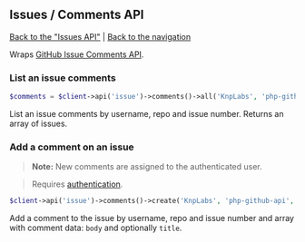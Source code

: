 ## Issues / Comments API
[Back to the "Issues API"](../issues.md) | [Back to the navigation](../index.md)

Wraps [GitHub Issue Comments API](http://developer.github.com/v3/issues/comments/).

### List an issue comments

```php
$comments = $client->api('issue')->comments()->all('KnpLabs', 'php-github-api', 4);
```

List an issue comments by username, repo and issue number.
Returns an array of issues.

### Add a comment on an issue

> **Note:**
> New comments are assigned to the authenticated user.

> Requires [authentication](../security.md).

```php
$client->api('issue')->comments()->create('KnpLabs', 'php-github-api', 4, array('body' => 'My new comment'));
```

Add a comment to the issue by username, repo and issue number and array with comment data: `body`
and optionally `title`.
